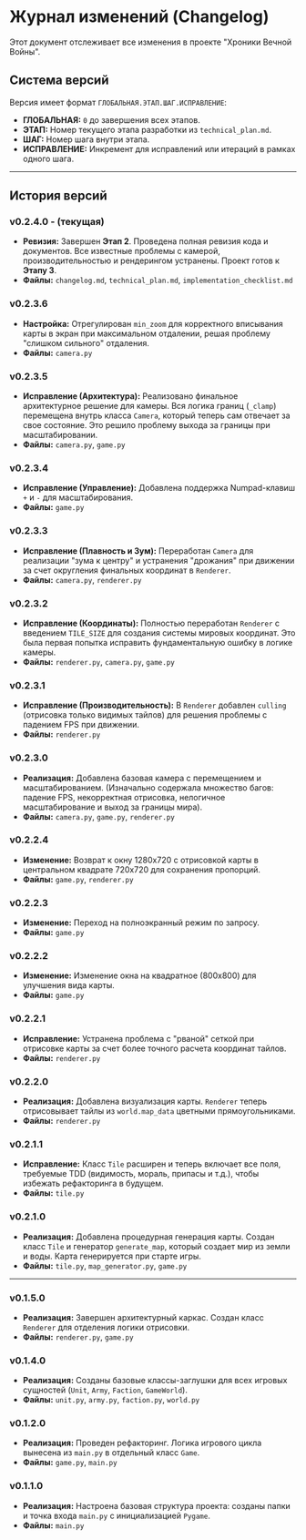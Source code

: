 # Журнал изменений (Changelog)

Этот документ отслеживает все изменения в проекте "Хроники Вечной Войны".

## Система версий
Версия имеет формат `ГЛОБАЛЬНАЯ.ЭТАП.ШАГ.ИСПРАВЛЕНИЕ`:
- **ГЛОБАЛЬНАЯ:** `0` до завершения всех этапов.
- **ЭТАП:** Номер текущего этапа разработки из `technical_plan.md`.
- **ШАГ:** Номер шага внутри этапа.
- **ИСПРАВЛЕНИЕ:** Инкремент для исправлений или итераций в рамках одного шага.

---
## История версий

### **v0.2.4.0** - (текущая)
- **Ревизия:** Завершен **Этап 2**. Проведена полная ревизия кода и документов. Все известные проблемы с камерой, производительностью и рендерингом устранены. Проект готов к **Этапу 3**.
- **Файлы:** `changelog.md`, `technical_plan.md`, `implementation_checklist.md`

### **v0.2.3.6**
- **Настройка:** Отрегулирован `min_zoom` для корректного вписывания карты в экран при максимальном отдалении, решая проблему "слишком сильного" отдаления.
- **Файлы:** `camera.py`

### **v0.2.3.5**
- **Исправление (Архитектура):** Реализовано финальное архитектурное решение для камеры. Вся логика границ (`_clamp`) перемещена внутрь класса `Camera`, который теперь сам отвечает за свое состояние. Это решило проблему выхода за границы при масштабировании.
- **Файлы:** `camera.py`, `game.py`

### **v0.2.3.4**
- **Исправление (Управление):** Добавлена поддержка Numpad-клавиш `+` и `-` для масштабирования.
- **Файлы:** `game.py`

### **v0.2.3.3**
- **Исправление (Плавность и Зум):** Переработан `Camera` для реализации "зума к центру" и устранения "дрожания" при движении за счет округления финальных координат в `Renderer`.
- **Файлы:** `camera.py`, `renderer.py`

### **v0.2.3.2**
- **Исправление (Координаты):** Полностью переработан `Renderer` с введением `TILE_SIZE` для создания системы мировых координат. Это была первая попытка исправить фундаментальную ошибку в логике камеры.
- **Файлы:** `renderer.py`, `camera.py`, `game.py`

### **v0.2.3.1**
- **Исправление (Производительность):** В `Renderer` добавлен `culling` (отрисовка только видимых тайлов) для решения проблемы с падением FPS при движении.
- **Файлы:** `renderer.py`

### **v0.2.3.0**
- **Реализация:** Добавлена базовая камера с перемещением и масштабированием. (Изначально содержала множество багов: падение FPS, некорректная отрисовка, нелогичное масштабирование и выход за границы мира).
- **Файлы:** `camera.py`, `game.py`, `renderer.py`

### **v0.2.2.4**
- **Изменение:** Возврат к окну 1280x720 с отрисовкой карты в центральном квадрате 720x720 для сохранения пропорций.
- **Файлы:** `game.py`, `renderer.py`

### **v0.2.2.3**
- **Изменение:** Переход на полноэкранный режим по запросу.
- **Файлы:** `game.py`

### **v0.2.2.2**
- **Изменение:** Изменение окна на квадратное (800x800) для улучшения вида карты.
- **Файлы:** `game.py`

### **v0.2.2.1**
- **Исправление:** Устранена проблема с "рваной" сеткой при отрисовке карты за счет более точного расчета координат тайлов.
- **Файлы:** `renderer.py`

### **v0.2.2.0**
- **Реализация:** Добавлена визуализация карты. `Renderer` теперь отрисовывает тайлы из `world.map_data` цветными прямоугольниками.
- **Файлы:** `renderer.py`

### **v0.2.1.1**
- **Исправление:** Класс `Tile` расширен и теперь включает все поля, требуемые TDD (видимость, мораль, припасы и т.д.), чтобы избежать рефакторинга в будущем.
- **Файлы:** `tile.py`

### **v0.2.1.0**
- **Реализация:** Добавлена процедурная генерация карты. Создан класс `Tile` и генератор `generate_map`, который создает мир из земли и воды. Карта генерируется при старте игры.
- **Файлы:** `tile.py`, `map_generator.py`, `game.py`

---
### **v0.1.5.0**
- **Реализация:** Завершен архитектурный каркас. Создан класс `Renderer` для отделения логики отрисовки.
- **Файлы:** `renderer.py`, `game.py`

### **v0.1.4.0**
- **Реализация:** Созданы базовые классы-заглушки для всех игровых сущностей (`Unit`, `Army`, `Faction`, `GameWorld`).
- **Файлы:** `unit.py`, `army.py`, `faction.py`, `world.py`

### **v0.1.2.0**
- **Реализация:** Проведен рефакторинг. Логика игрового цикла вынесена из `main.py` в отдельный класс `Game`.
- **Файлы:** `game.py`, `main.py`

### **v0.1.1.0**
- **Реализация:** Настроена базовая структура проекта: созданы папки и точка входа `main.py` с инициализацией `Pygame`.
- **Файлы:** `main.py` 